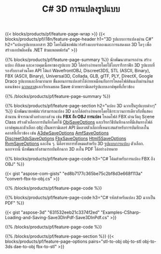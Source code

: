﻿---
title: C# 3D การแปลงรูปแบบ
url: /th/net/conversion/
description: แปลง 3D รูปแบบ 3ds 3mf amf ase att dae drc dxf fbx gltf jt obj ply rvm stl u3d usdz usd vrml x ด้วยโค้ด C# สองสามบรรทัดผ่านไลบรารี .NET
---
{{< blocks/products/pf/feature-page-wrap >}}
{{< blocks/products/pf/i18n/feature-page-header h1="3D รูปแบบการแปลงผ่าน C#" h2="แปลงรูปแบบเอกสาร 3D โดยไม่มีซอฟต์แวร์สร้างแบบจำลองและการแสดงผล 3D ใดๆ เพื่อสร้างแอปพลิเคชัน .NET ข้ามแพลตฟอร์ม" >}}

{{% blocks/products/pf/feature-page-summary %}}
นักพัฒนาสามารถอ่าน สร้าง แปลง อัปเดต และควบคุมเนื้อหาของรูปแบบ 3D ได้อย่างง่ายดายโดยใช้ไลบรารีกราฟิก 3D รูปแบบที่รองรับบางส่วนโดย API ได้แก่ WavefrontOBJ, Discreet3DS, STL (ASCII, Binary), FBX (ASCII, Binary), Universal3D, Collada, GLB, glTF, PLY, DirectX, Google Draco รูปแบบและอีกมากมาย ขั้นตอนการแปลงทำได้ง่ายเหมือนกับการโหลดไฟล์ต้นฉบับผ่านอินสแตนซ์ของ [ฉากคลาส](https://apireference.aspose.com/3d/net/aspose.threed/scene)และเรียกเมธอด Save ด้วยพารามิเตอร์รูปแบบเอาต์พุตที่เกี่ยวข้อง

{{% /blocks/products/pf/feature-page-summary %}}

{{% blocks/products/pf/feature-page-section h2="แปลง 3D ฉากเป็นรูปแบบต่างๆ" %}}
นักพัฒนาซอฟต์แวร์สามารถแปลง 3D ฉากได้อย่างง่ายดายโดยใช้กระบวนการเดียวกับที่แสดงด้านบน พิจารณาตัวอย่างบางส่วน เช่น **FBX ถึง OBJ การแปลง** โหลดไฟล์ FBX ผ่านวัตถุ Scene Class สร้างตัวเลือกการบันทึกโดยใช้ [ObjSaveOptions](https://apireference.aspose.com/3d/net/aspose.threed.formats/objsaveoptions) และเรียกวิธีบันทึกฉากที่มีเส้นทางไฟล์เอาต์พุตและตัวเลือก obj เป็นพารามิเตอร์ API มีคลาสตัวเลือกที่เหมาะสมสำหรับการบันทึกลงในคลาสที่เกี่ยวข้อง เช่น [A3dwSaveOptions](https://apireference.aspose.com/3d/net/aspose.threed.formats/a3dwsaveoptions) [AmfSaveOptions](https://apireference.aspose.com/3d/net/aspose.threed.formats/amfsaveoptions) [Discreet3dsSaveOptions](https://apireference.aspose.com/3d/net/aspose.threed.formats/discreet3dssaveoptions) [FbxSaveOptions](https://apireference.aspose.com/3d/net/aspose.threed.formats/fbxsaveoptions) [Html5SaveOptions](https://apireference.aspose.com/3d/net/aspose.threed.formats/html5saveoptions) [RvmSaveOptions](https://apireference.aspose.com/3d/net/aspose.threed.formats/rvmsaveoptions) และอื่น ๆ. นี่คือรายการทั้งหมดสำหรับ 3D [รูปแบบการแปลง](https://apireference.aspose.com/3d/net/aspose.threed.formats) ตัวเลือก. นอกจากนี้ นักพัฒนายังสามารถบันทึกฉาก 3D ลงใน PDF ได้อย่างง่ายดาย

{{% blocks/products/pf/feature-page-code h3="C# โค้ดสำหรับการแปลง FBX ถึง OBJ" %}}

{{< gist "aspose-com-gists" "ed8b7177c365be75c2bf8d3e668f113a" "convert-fbx-to-obj.cs" >}}

{{% /blocks/products/pf/feature-page-code %}}

{{% blocks/products/pf/feature-page-code h3="C# รหัสสำหรับแปลง 3D ฉากเป็น PDF" %}}

{{< gist "aspose-3d" "631532eeb21c3374f2ed" "Examples-CSharp-Loading-and-Saving-Save3DInPdf-Save3DInPdf.cs" >}}

{{% /blocks/products/pf/feature-page-code %}}


{{% /blocks/products/pf/feature-page-section %}}
{{< blocks/products/pf/feature-page-options pairs="stl-to-obj obj-to-stl obj-to-3ds dae-to-obj fbx-to-stl" >}}